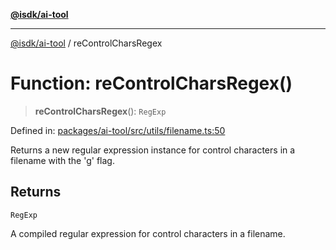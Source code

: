 [**@isdk/ai-tool**](../README.md)

***

[@isdk/ai-tool](../globals.md) / reControlCharsRegex

# Function: reControlCharsRegex()

> **reControlCharsRegex**(): `RegExp`

Defined in: [packages/ai-tool/src/utils/filename.ts:50](https://github.com/isdk/ai-tool.js/blob/7135b3a67072644f21685b76900b7f351401749e/src/utils/filename.ts#L50)

Returns a new regular expression instance for control characters in a filename with the 'g' flag.

## Returns

`RegExp`

A compiled regular expression for control characters in a filename.
